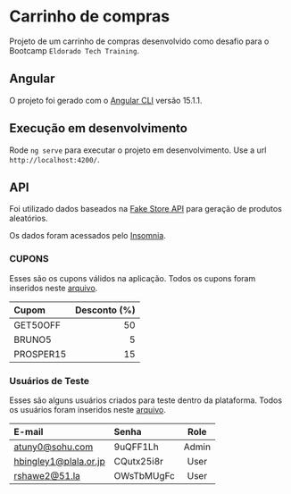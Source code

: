 # Carrinho de compras

Projeto de um carrinho de compras desenvolvido como desafio para o Bootcamp `Eldorado Tech Training`.

## Angular

O projeto foi gerado com o [Angular CLI](https://github.com/angular/angular-cli) versão 15.1.1.

## Execução em desenvolvimento

Rode `ng serve` para executar o projeto em desenvolvimento. Use a url `http://localhost:4200/`.

## API

Foi utilizado dados baseados na [Fake Store API](https://fakestoreapi.com/) para geração de produtos aleatórios.

Os dados foram acessados pelo [Insomnia](https://insomnia.rest/).

### CUPONS

Esses são os cupons válidos na aplicação. Todos os cupons foram inseridos neste [arquivo](src/app/shared/constants/coupon.constant.ts).

| Cupom     | Desconto (%) |
| :-------- | -----------: |
| GET50OFF  |           50 |
| BRUNO5    |            5 |
| PROSPER15 |           15 |

### Usuários de Teste

Esses são alguns usuários criados para teste dentro da plataforma. Todos os usuários foram inseridos neste [arquivo](src/app/shared/constants/users.constant.ts).

| E-mail                | Senha      | Role  |
| :-------------------- | :--------- | :---: |
| atuny0@sohu.com       | 9uQFF1Lh   | Admin |
| hbingley1@plala.or.jp | CQutx25i8r | User  |
| rshawe2@51.la         | OWsTbMUgFc | User  |
